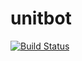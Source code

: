 # unitbot

[![Build Status](https://travis-ci.com/kkweon/unitbot.svg?branch=master)](https://travis-ci.com/kkweon/unitbot)
